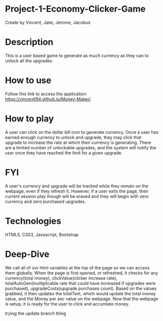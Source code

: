 # Project-1-Economy-Clicker-Game
 Create by Vincent, Jake, Jerome, Jacobus

# Description
 This is a user based game to generate as much currency as they can to unlock all the upgrades.

# How to use
 Follow this link to access the application: https://vincentt94.github.io/Money-Maker/

# How to play
 A user can click on the dollar bill icon to generate currency.
 Once a user has earned enough currency to unlock and upgrade, they may click that upgrade to increase the rate at which their currency is generating.
 There are a limited number of unlockable upgrades, and the system will notify the user once they have reached the limit for a given upgrade.

# FYI
 A user's  currency and upgrade will be tracked while they remain on the webpage, even if they refresh it. However, if a user exits the page, their current session play though will be erased and they will begin with zero currency and zero purchased upgrades.

# Technologies
HTML5, CSS3, Javascript, Bootstrap

# Deep-Dive
We call all of our html variables at the top of the page so we can access them globally.
When the page is first opened, or refreshed, it checks for any currency(total money), clickValue(clicker increase rate), totalAutoGen(multiplicable rate that could have increased if upgrades were purchased), upgradeCosts(upgrade purchases count).
Based on the values grabbed, it then updates the totalText, which would update the total money value, and the Money per sec value on the webpage.
Now that the webpage is setup, it is ready for the user to click and accumlate money.

trying the update branch thing
